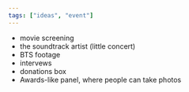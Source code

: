 ```yaml
---
tags: ["ideas", "event"]
---
```

- movie screening
- the soundtrack artist (little concert)
- BTS footage
- intervews
- donations box
- Awards-like panel, where people can take photos
